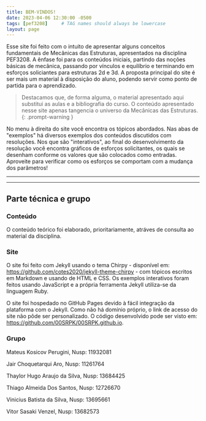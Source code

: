 ```yaml
---
title: BEM-VINDOS!
date: 2023-04-06 12:30:00 -0500
tags: [pef3208]     # TAG names should always be lowercase
layout: page
---
```


Esse site foi feito com o intuito de apresentar alguns conceitos fundamentais de Mecânicas das Estruturas, apresentados na disciplina PEF3208. A ênfase foi para os conteúdos iniciais, partindo das noções básicas de mecânica, passando por vínculos e equilíbrio e terminando em esforços soliciantes para estruturas 2d e 3d. A proposta principal do site é ser mais um material à disposição do aluno, podendo servir como ponto de partida para o aprendizado. 

> Destacamos que, de forma alguma, o material apresentado aqui substitui as aulas e a bibliografia do curso. O conteúdo apresentado nesse site apenas tangencia o universo da Mecânicas das Estruturas.
{: .prompt-warning }

No menu à direita do site você encontra os tópicos abordados. Nas abas de "exemplos" há diversos exemplos dos conteúdos discutidos com resoluções. Nos que são "interativos", ao final do desenvolvimento da resolução você encontra gráficos de esforços solicitantes, os quais se desenham conforme os valores que são colocados como entradas. Aproveite para verificar como os esforços se comportam com a mudança dos parâmetros!

---
---

## Parte técnica e grupo

### Conteúdo
O conteúdo teórico foi elaborado, prioritariamente, atráves de consulta ao material da disciplina.

### Site
O site foi feito com Jekyll usando o tema Chirpy  - disponível em: <https://github.com/cotes2020/jekyll-theme-chirpy> - com tópicos escritos em Markdown e usando de HTML e CSS. Os exemplos interativos foram feitos usando JavaScript e a própria ferramenta Jekyll utiliza-se da linguagem Ruby.

O site foi hospedado no GitHub Pages devido à fácil integração da plataforma com o Jekyll. Como não há domínio próprio, o link de acesso do site não pôde ser personalizado. O código desenvolvido pode ser visto em: <https://github.com/00SRPK/00SRPK.github.io>.

### Grupo
Mateus Kosicov Perugini, Nusp:
11932081

Jair Choquetarqui Aro, Nusp:
11261764

Thaylor Hugo Araujo da Silva, Nusp:
13684425

Thiago Almeida Dos Santos, Nusp:
12726670

Vinicius Batista da Silva, Nusp:
13695661

Vitor Sasaki Venzel, Nusp:
13682573
